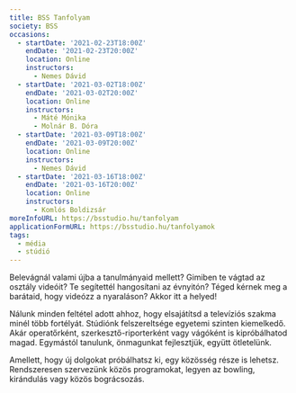 ```yaml
---
title: BSS Tanfolyam
society: BSS
occasions:
  - startDate: '2021-02-23T18:00Z'
    endDate: '2021-02-23T20:00Z'
    location: Online
    instructors:
      - Nemes Dávid
  - startDate: '2021-03-02T18:00Z'
    endDate: '2021-03-02T20:00Z'
    location: Online
    instructors:
      - Máté Mónika
      - Molnár B. Dóra
  - startDate: '2021-03-09T18:00Z'
    endDate: '2021-03-09T20:00Z'
    location: Online
    instructors:
      - Nemes Dávid
  - startDate: '2021-03-16T18:00Z'
    endDate: '2021-03-16T20:00Z'
    location: Online
    instructors:
      - Komlós Boldizsár
moreInfoURL: https://bsstudio.hu/tanfolyam
applicationFormURL: https://bsstudio.hu/tanfolyamok
tags:
  - média
  - stúdió
---
```


Belevágnál valami újba a tanulmányaid mellett? Gimiben te vágtad az osztály videóit? Te segítettél hangosítani az évnyitón? Téged kérnek meg a barátaid, hogy videózz a nyaraláson? Akkor itt a helyed!

Nálunk minden feltétel adott ahhoz, hogy elsajátítsd a televíziós szakma minél több fortélyát. Stúdiónk felszereltsége egyetemi szinten kiemelkedő. Akár operatőrként, szerkesztő-riporterként vagy vágóként is kipróbálhatod magad. Egymástól tanulunk, önmagunkat fejlesztjük, együtt ötletelünk.

Amellett, hogy új dolgokat próbálhatsz ki, egy közösség része is lehetsz. Rendszeresen szervezünk közös programokat, legyen az bowling, kirándulás vagy közös bográcsozás.
